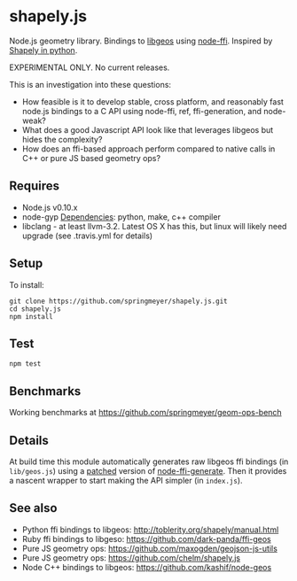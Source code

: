 # shapely.js

Node.js geometry library. Bindings to [libgeos](http://trac.osgeo.org/geos/) using [node-ffi](https://github.com/rbranson/node-ffi). Inspired by [Shapely in python](http://toblerity.org/shapely/manual.html).

EXPERIMENTAL ONLY. No current releases.

This is an investigation into these questions:

 - How feasible is it to develop stable, cross platform, and reasonably fast node.js bindings to a C API using node-ffi, ref, ffi-generation, and node-weak?
 - What does a good Javascript API look like that leverages libgeos but hides the complexity?
 - How does an ffi-based approach perform compared to native calls in C++ or pure JS based geometry ops?

## Requires

- Node.js v0.10.x
- node-gyp [Dependencies](https://github.com/TooTallNate/node-gyp/#installation): python, make, c++ compiler
- libclang - at least llvm-3.2. Latest OS X has this, but linux will likely need upgrade (see .travis.yml for details)

## Setup

To install:

    git clone https://github.com/springmeyer/shapely.js.git
    cd shapely.js
    npm install

## Test

    npm test

## Benchmarks

Working benchmarks at https://github.com/springmeyer/geom-ops-bench

## Details

At build time this module automatically generates raw libgeos ffi bindings (in `lib/geos.js`) using a [patched](https://github.com/springmeyer/node-ffi-generate/commit/eae6d9c2212486eb76979adc1d1ef98cb4e579b9) version of [node-ffi-generate](https://github.com/tjfontaine/node-ffi-generate). Then it provides a nascent wrapper to start making the API simpler (in `index.js`).

## See also

- Python ffi bindings to libgeos: http://toblerity.org/shapely/manual.html
- Ruby ffi bindings to libgeso: https://github.com/dark-panda/ffi-geos
- Pure JS geometry ops: https://github.com/maxogden/geojson-js-utils
- Pure JS geometry ops: https://github.com/chelm/shapely.js
- Node C++ bindings to libgeos: https://github.com/kashif/node-geos
